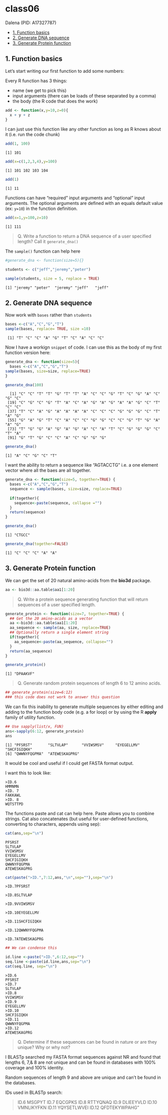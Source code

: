 # class06
Dalena (PID: A17327787)

- [1. Function basics](#1-function-basics)
- [2. Generate DNA sequence](#2-generate-dna-sequence)
- [3. Generate Protein function](#3-generate-protein-function)

## 1. Function basics

Let’s start writing our first function to add some numbers:

Every R function has 3 things:

- name (we get to pick this)
- input arguments (there can be loads of these separated by a comma)
- the body (the R code that does the work)

``` r
add <- function(x,y=10,z=0){
  x + y + z
}
```

I can just use this function like any other function as long as R knows
about it (i.e. run the code chunk)

``` r
add(1, 100)
```

    [1] 101

``` r
add(x=c(1,2,3,4),y=100)
```

    [1] 101 102 103 104

``` r
add(1)
```

    [1] 11

Functions can have “required” input arguments and “optional” input
arguments. The optional arguments are defined with an equals default
value (ex: `y=10`) in the function definition.

``` r
add(x=1,y=100,z=10)
```

    [1] 111

> Q. Write a function to return a DNA sequence of a user specified
> length? Call it `generate_dna()`

The `sample()` function can help here

``` r
#generate_dna <- function(size=5){}

students <- c("jeff","jeremy","peter")

sample(students, size = 5, replace = TRUE)
```

    [1] "jeremy" "peter"  "jeremy" "jeff"   "jeff"  

## 2. Generate DNA sequence

Now work with `bases` rather than `students`

``` r
bases <-c("A","C","G","T")
sample(bases, replace= TRUE, size =10)
```

     [1] "T" "C" "C" "A" "G" "T" "C" "A" "C" "C"

Now I have a workign `snippet` of code. I can use this as the body of my
first function version here:

``` r
generate_dna <- function(size=5){
  bases <-c("A","C","G","T")
sample(bases, size=size, replace=TRUE)
}
```

``` r
generate_dna(100)
```

      [1] "C" "C" "T" "T" "G" "T" "T" "A" "C" "C" "G" "T" "C" "G" "A" "C" "G" "C"
     [19] "C" "G" "C" "G" "T" "A" "C" "A" "G" "A" "G" "A" "A" "G" "C" "T" "C" "C"
     [37] "T" "C" "A" "G" "A" "A" "A" "A" "C" "C" "C" "G" "G" "G" "C" "T" "A" "G"
     [55] "G" "A" "G" "T" "C" "A" "C" "C" "G" "G" "C" "C" "G" "T" "G" "A" "A" "G"
     [73] "T" "G" "G" "A" "G" "A" "G" "A" "C" "A" "T" "C" "G" "G" "G" "C" "T" "A"
     [91] "G" "T" "G" "C" "C" "A" "C" "G" "G" "G"

``` r
generate_dna()
```

    [1] "A" "C" "G" "C" "T"

I want the ability to return a sequence like “AGTACCTG” i.e. a one
element vector where all the baes are all together.

``` r
generate_dna <- function(size=5, together=TRUE) {
  bases <-c("A","C","G","T")
  sequence <- sample(bases, size=size, replace=TRUE)
  
  if(together){
    sequence<-paste(sequence, collapse ="")
  }
  return(sequence)
}
```

``` r
generate_dna()
```

    [1] "CTGCC"

``` r
generate_dna(together=FALSE)
```

    [1] "C" "C" "C" "A" "A"

## 3. Generate Protein function

We can get the set of 20 natural amino-acids from the **bio3d** package.

``` r
aa <- bio3d::aa.table$aa1[1:20]
```

> Q. Write a protein sequence generating function that will return
> sequences of a user specified length.

``` r
generate_protein <- function(size=7, together=TRUE) {
  ## Get the 20 amino-acids as a vector
  aa <-bio3d::aa.table$aa1[1:20]
  aa_sequence <- sample(aa, size, replace=TRUE)
  ## Optionally return a single element string
  if(together){
    aa_sequence<-paste(aa_sequence, collapse="")
  }
  return(aa_sequence)
}
```

``` r
generate_protein()
```

    [1] "DPAAKVF"

> Q. Generate random protein sequences of length 6 to 12 amino acids.

``` r
## generate_protein(size=6:12)
### this code does not work to answer this question
```

We can fix this inability to generate multiple sequences by either
editing and adding to the function body code (e.g. a for loop) or by
using the R **apply** family of utility function.

``` r
## Use sapply(list/x, FUN)
ans<-sapply(6:12, generate_protein)
ans
```

    [1] "PFSRST"       "SLTVLAP"      "VVIWSMSV"     "EYEGELLMV"    "SHCFIGIQKH"  
    [6] "QWWNYFQGPMA"  "ATEWESKAGPRG"

It would be cool and useful if I could get FASTA format output.

I want this to look like:

    >ID.6
    HMMNMN
    >ID. 7 
    FAKKAWL
    >ID. 8
    WQTSTTPD

The functions paste and cat can help here. Paste allows you to combine
strings. Cat also concatenates (but useful for user-defined functions,
converting to characters, appends using sep):

``` r
cat(ans,sep="\n")
```

    PFSRST
    SLTVLAP
    VVIWSMSV
    EYEGELLMV
    SHCFIGIQKH
    QWWNYFQGPMA
    ATEWESKAGPRG

``` r
cat(paste(">ID.",7:12,ans,"\n",sep=""),sep="\n")
```

    >ID.7PFSRST

    >ID.8SLTVLAP

    >ID.9VVIWSMSV

    >ID.10EYEGELLMV

    >ID.11SHCFIGIQKH

    >ID.12QWWNYFQGPMA

    >ID.7ATEWESKAGPRG

``` r
## We can condense this
```

``` r
id.line <-paste(">ID.",6:12,sep="")
seq.line <-paste(id.line,ans,sep="\n")
cat(seq.line, sep="\n")
```

    >ID.6
    PFSRST
    >ID.7
    SLTVLAP
    >ID.8
    VVIWSMSV
    >ID.9
    EYEGELLMV
    >ID.10
    SHCFIGIQKH
    >ID.11
    QWWNYFQGPMA
    >ID.12
    ATEWESKAGPRG

> Q. Determine if these sequences can be found in nature or are they
> unique? Why or why not?

I BLASTp searched my FASTA format sequences against NR and found that
lengths 6, 7,& 8 are not unique and can be found in databases with 100%
coverage and 100% identity.

Random sequences of length 9 and above are unique and can’t be found in
the databases.

IDs used in BLASTp search:

> ID.6 MSGPYT ID.7 EQCGPKS ID.8 RTTYQNAQ ID.9 DLIEEYVLD ID.10 VMNLIKYFKN
> ID.11 YQYSETLWVEI ID.12 QFDTEKYWPAHG”
